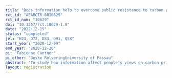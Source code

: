 ```yaml
---
title: "Does information help to overcome public resistance to carbon pricing? Evidence from an information provision experiment"
rct_id: "AEARCTR-0010629"
rct_id_num: "10629"
doi: "10.1257/rct.10629-1.0"
date: "2022-12-15"
status: "completed"
jel: "H23, D72, D83, D91, Q58"
start_year: "2020-12-09"
end_year: "2020-12-26"
pi: "Fabienne Cantner"
pi_other: "Geske RolveringUniversity of Passau"
abstract: "To study how information affect people’s views on carbon pricing, we conduct an online survey experiment in a representative sample of the German population. We show that providing information about the efficiency of carbon pricing as well as providing information about emission levels and national carbon pricing initiatives changes people’s perceptions and improves their support. Providing information about the distributional implications of carbon pricing—including the possibility to reverse disadvantageous distributional effects through revenue recycling—is, however, not effective. Moreover, we show that the effectiveness of the information treatments depends on trust in the government and attitudes toward climate change."
layout: registration
---
```


